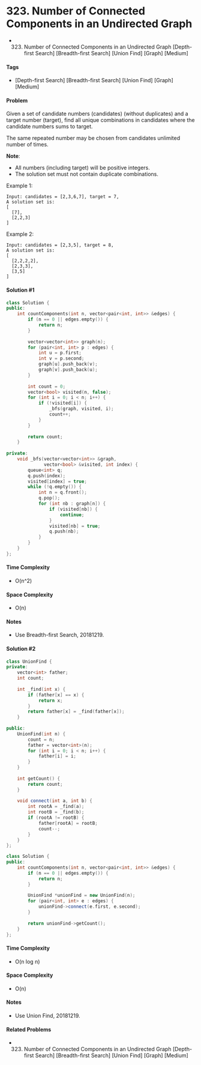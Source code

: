 # 323. Number of Connected Components in an Undirected Graph
- 323. Number of Connected Components in an Undirected Graph [Depth-first Search] [Breadth-first Search] [Union Find] [Graph] [Medium]

#### Tags
- [Depth-first Search] [Breadth-first Search] [Union Find] [Graph] [Medium]

#### Problem
Given a set of candidate numbers (candidates) (without duplicates) and a target number (target), find all unique combinations in candidates where the candidate numbers sums to target.

The same repeated number may be chosen from candidates unlimited number of times.

**Note**:

- All numbers (including target) will be positive integers.
- The solution set must not contain duplicate combinations.

Example 1:

    Input: candidates = [2,3,6,7], target = 7,
    A solution set is:
    [
      [7],
      [2,2,3]
    ]
    
Example 2:

    Input: candidates = [2,3,5], target = 8,
    A solution set is:
    [
      [2,2,2,2],
      [2,3,3],
      [3,5]
    ]

#### Solution #1
``` C++
class Solution {
public:
    int countComponents(int n, vector<pair<int, int>> &edges) {
        if (n == 0 || edges.empty()) {
            return n;
        }
        
        vector<vector<int>> graph(n);
        for (pair<int, int> p : edges) {
            int u = p.first;
            int v = p.second;
            graph[u].push_back(v);
            graph[v].push_back(u);
        }
        
        int count = 0;
        vector<bool> visited(n, false);
        for (int i = 0; i < n; i++) {
            if (!visited[i]) {
                _bfs(graph, visited, i);
                count++;
            }
        }
        
        return count;
    }
    
private:
    void _bfs(vector<vector<int>> &graph, 
              vector<bool> &visited, int index) {
        queue<int> q;
        q.push(index);
        visited[index] = true;
        while (!q.empty()) {
            int n = q.front();
            q.pop();
            for (int nb : graph[n]) {
                if (visited[nb]) {
                    continue;
                }
                visited[nb] = true;
                q.push(nb);
            }
        }
    }
};
```

#### Time Complexity
- O(n^2)

#### Space Complexity
- O(n)

#### Notes
- Use Breadth-first Search, 20181219.

#### Solution #2
``` C++
class UnionFind {
private:
    vector<int> father;
    int count;
    
    int _find(int x) {
        if (father[x] == x) {
            return x;
        }
        return father[x] = _find(father[x]);
    }
    
public:
    UnionFind(int n) {
        count = n;
        father = vector<int>(n);
        for (int i = 0; i < n; i++) {
            father[i] = i;
        }
    }
    
    int getCount() {
        return count;
    }
    
    void connect(int a, int b) {
        int rootA = _find(a);
        int rootB = _find(b);
        if (rootA != rootB) {
            father[rootA] = rootB;
            count--;
        }
    }
};

class Solution {
public:
    int countComponents(int n, vector<pair<int, int>> &edges) {
        if (n == 0 || edges.empty()) {
            return n;
        }
        
        UnionFind *unionFind = new UnionFind(n);
        for (pair<int, int> e : edges) {
            unionFind->connect(e.first, e.second);
        }
        
        return unionFind->getCount();
    }
};
```

#### Time Complexity
- O(n log n)

#### Space Complexity
- O(n)

#### Notes
- Use Union Find, 20181219.

#### Related Problems
- 323. Number of Connected Components in an Undirected Graph [Depth-first Search] [Breadth-first Search] [Union Find] [Graph] [Medium]
